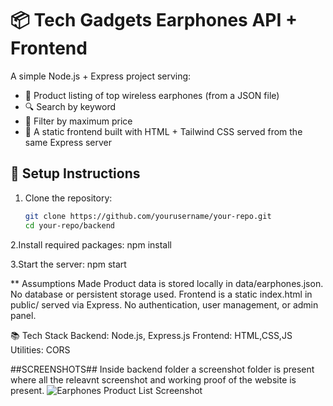 # 📦 Tech Gadgets Earphones API + Frontend

A simple Node.js + Express project serving:
- 📱 Product listing of top wireless earphones (from a JSON file)
- 🔍 Search by keyword
- 💸 Filter by maximum price
- 🎨 A static frontend built with HTML + Tailwind CSS served from the same Express server

## 🚀 Setup Instructions

1. Clone the repository:
   ```bash
   git clone https://github.com/yourusername/your-repo.git
   cd your-repo/backend
2.Install required packages:
  npm install

3.Start the server:
  npm start

** Assumptions Made
    Product data is stored locally in data/earphones.json.
    No database or persistent storage used.
    Frontend is a static index.html in public/ served via Express.
    No authentication, user management, or admin panel.  
    
📚 Tech Stack
  Backend: Node.js, Express.js
  Frontend: HTML,CSS,JS
  Utilities: CORS 
   
##SCREENSHOTS##
Inside backend folder a screenshot folder is present where all the releavnt screenshot and working proof of the website is present.
![Earphones Product List Screenshot](./screenshots/earphones-list.png)
